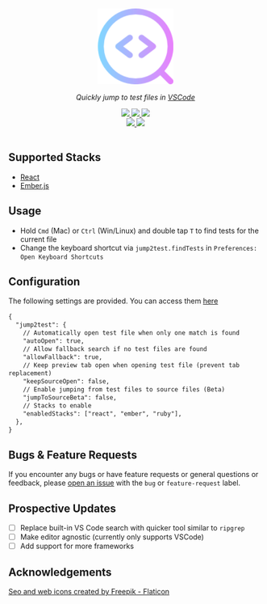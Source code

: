 <br />
<br />
<div align="center">
  <div>
    <img src="https://raw.githubusercontent.com/darragh0/jump2test/refs/heads/main/assets/logo.png" width="150" />
  </div>

  <p><i>Quickly jump to test files in <a href="https://code.visualstudio.com">VSCode</a></i></p>

   <div>
     <a href="https://github.com/darragh0/jump2test/stargazers">
       <img src="https://img.shields.io/github/stars/darragh0/jump2test?colorA=363a4f&colorB=b7bdf8&style=for-the-badge">
     </a>
     <a href="https://github.com/darragh0/jump2test/issues">
       <img src="https://img.shields.io/github/issues/darragh0/jump2test?colorA=363a4f&colorB=f5a97f&style=for-the-badge">
     </a>
     <a href="https://github.com/darragh0/jump2test/contributors">
       <img src="https://img.shields.io/github/contributors/darragh0/jump2test?colorA=363a4f&colorB=e8abe6&style=for-the-badge">
     </a>
  </div>
  <div>
     <a href="https://github.com/darragh0/jump2test/releases/latest">
       <img src="https://img.shields.io/github/v/release/darragh0/jump2test?colorA=363a4f&colorB=a6da95&style=for-the-badge">
     </a>
     <a href="https://marketplace.visualstudio.com/items?itemName=darragh0.jump2test">
       <img src="https://img.shields.io/visual-studio-marketplace/d/darragh0.jump2test?colorA=363a4f&colorB=94e2d5&style=for-the-badge">
     </a>
  </div>
</div>
<br />

## Supported Stacks

- [React](https://react.dev/)
- [Ember.js](https://emberjs.com/)

## Usage

- Hold `Cmd` (Mac) or `Ctrl` (Win/Linux) and double tap `T` to find tests for the current file
- Change the keyboard shortcut via `jump2test.findTests` in `Preferences: Open Keyboard Shortcuts`

## Configuration

The following settings are provided. You can access them [here](vscode://settings/jump2test.)

```jsonc
{
  "jump2test": {
    // Automatically open test file when only one match is found
    "autoOpen": true,
    // Allow fallback search if no test files are found
    "allowFallback": true,
    // Keep preview tab open when opening test file (prevent tab replacement)
    "keepSourceOpen": false,
    // Enable jumping from test files to source files (Beta)
    "jumpToSourceBeta": false,
    // Stacks to enable
    "enabledStacks": ["react", "ember", "ruby"],
  },
}
```

## Bugs & Feature Requests

If you encounter any bugs or have feature requests or general questions or feedback, please [open an issue](https://github.com/darragh0/jump2test/issues/new) with the `bug` or `feature-request` label.

## Prospective Updates

- [ ] Replace built-in VS Code search with quicker tool similar to `ripgrep`
- [ ] Make editor agnostic (currently only supports VSCode)
- [ ] Add support for more frameworks

## Acknowledgements

[Seo and web icons created by Freepik - Flaticon](https://www.flaticon.com/free-icons/seo-and-web)
